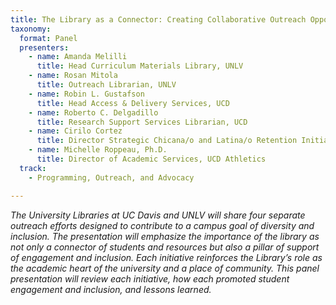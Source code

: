 ```yaml
---
title: The Library as a Connector: Creating Collaborative Outreach Opportunities for Diverse Student Populations
taxonomy:
  format: Panel
  presenters:
    - name: Amanda Melilli	
	  title: Head Curriculum Materials Library, UNLV
	- name: Rosan Mitola
	  title: Outreach Librarian, UNLV
	- name: Robin L. Gustafson
	  title: Head Access & Delivery Services, UCD
	- name: Roberto C. Delgadillo
	  title: Research Support Services Librarian, UCD
	- name: Cirilo Cortez
	  title: Director Strategic Chicana/o and Latina/o Retention Initiatives, UCD
	- name: Michelle Roppeau, Ph.D.
	  title: Director of Academic Services, UCD Athletics
  track: 
	- Programming, Outreach, and Advocacy

---
```

_The University Libraries at UC Davis and UNLV will share four separate outreach efforts designed to contribute to a campus goal of diversity and inclusion. The presentation will emphasize the importance of the library as not only a connector of students and resources but also a pillar of support of engagement and inclusion. Each initiative reinforces the Library’s role as the academic heart of the university and a place of community. This panel presentation will review each initiative, how each promoted student engagement and inclusion, and lessons learned._
